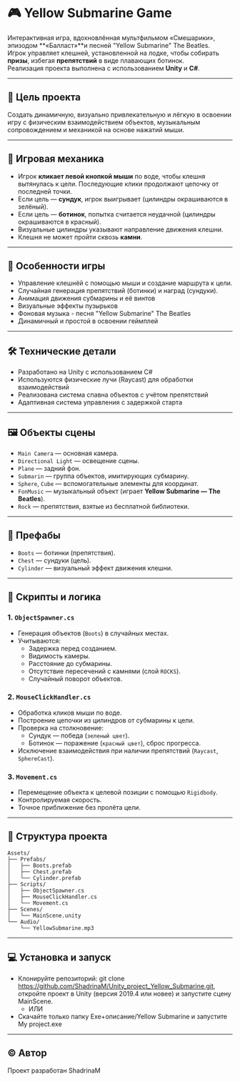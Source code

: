 # 🎮 Yellow Submarine Game

Интерактивная игра, вдохновлённая мультфильмом «Смешарики», эпизодом **«Балласт»**и песней "Yellow Submarine" The Beatles.  
Игрок управляет клешней, установленной на лодке, чтобы собирать **призы**, избегая **препятствий** в виде плавающих ботинок.  
Реализация проекта выполнена с использованием **Unity** и **C#**.

---

## 🚀 Цель проекта

Создать динамичную, визуально привлекательную и лёгкую в освоении игру с физическим взаимодействием объектов, музыкальным сопровождением и механикой на основе нажатий мыши.

---

## 🧩 Игровая механика

- Игрок **кликает левой кнопкой мыши** по воде, чтобы клешня вытянулась к цели. Последующие клики продолжают цепочку от последней точки.
- Если цель — **сундук**, игрок выигрывает (цилиндры окрашиваются в зелёный).
- Если цель — **ботинок**, попытка считается неудачной (цилиндры окрашиваются в красный).
- Визуальные цилиндры указывают направление движения клешни.
- Клешня не может пройти сквозь **камни**.

---

## 💫 Особенности игры
- Управление клешнёй с помощью мыши и создание маршрута к цели.
- Случайная генерация препятствий (ботинки) и наград (сундуки).
- Анимация движения субмарины и её винтов
- Визуальные эффекты пузырьков
- Фоновая музыка - песня "Yellow Submarine" The Beatles
- Динамичный и простой в освоении геймплей

---

## 🛠️ Технические детали
- Разработано на Unity с использованием C#
- Используются физические лучи (Raycast) для обработки взаимодействий
- Реализована система спавна объектов с учётом препятствий
- Адаптивная система управления с задержкой старта

---

## 🖼️ Объекты сцены

- `Main Camera` — основная камера.
- `Directional Light` — освещение сцены.
- `Plane` — задний фон.
- `Submarin` — группа объектов, имитирующих субмарину.
- `Sphere`, `Cube` — вспомогательные элементы для координат.
- `FonMusic` — музыкальный объект (играет **Yellow Submarine — The Beatles**).
- `Rock` — препятствия, взятые из бесплатной библиотеки.

---

## 🧱 Префабы

- `Boots` — ботинки (препятствия).
- `Chest` — сундуки (цель).
- `Cylinder` — визуальный эффект движения клешни.

---

## 🔧 Скрипты и логика

### 1. `ObjectSpawner.cs`

- Генерация объектов (`Boots`) в случайных местах.
- Учитываются:
  - Задержка перед созданием.
  - Видимость камеры.
  - Расстояние до субмарины.
  - Отсутствие пересечений с камнями (слой `ROCKS`).
  - Случайный поворот объектов.

### 2. `MouseClickHandler.cs`

- Обработка кликов мыши по воде.
- Построение цепочки из цилиндров от субмарины к цели.
- Проверка на столкновение:
  - Сундук — победа (`зеленый цвет`).
  - Ботинок — поражение (`красный цвет`), сброс прогресса.
- Исключение взаимодействия при наличии препятствий (`Raycast`, `SphereCast`).

### 3. `Movement.cs`

- Перемещение объекта к целевой позиции с помощью `Rigidbody`.
- Контролируемая скорость.
- Точное приближение без пролёта цели.

---

## 📁 Структура проекта

```plaintext
Assets/
├── Prefabs/
│   ├── Boots.prefab
│   ├── Chest.prefab
│   └── Cylinder.prefab
├── Scripts/
│   ├── ObjectSpawner.cs
│   ├── MouseClickHandler.cs
│   └── Movement.cs
├── Scenes/
│   └── MainScene.unity
└── Audio/
    └── YellowSubmarine.mp3
```

---
## 💻 Установка и запуск
- Клонируйте репозиторий: git clone https://github.com/ShadrinaM/Unity_project_Yellow_Submarine.git, откройте проект в Unity (версия 2019.4 или новее) и запустите сцену MainScene.
  - ИЛИ
- Скачайте только папку Exe+описание/Yellow Submarine и запустите My project.exe

---

## © Автор
Проект разработан ShadrinaM
